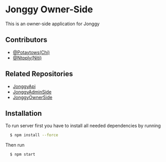 
# Jonggy Owner-Side
This is an owner-side application for Jonggy


## Contributors

- [@Potaytows(Chi)](https://github.com/potaytows)
- [@Ntpply(Niti)](https://github.com/Ntpply)

## Related Repositories
- [JonggyApi](https://github.com/potaytows/JongyApi)
- [JonggyAdminSide](https://github.com/potaytows/JonggyAdminSide)
- [JonggyOwnerSide](https://github.com/potaytows/JonggyOwnerSide)

## Installation

To run server first you have to install all needed dependencies by running

```bash
  $ npm install --force
```

Then run 

```bash
  $ npm start
```


